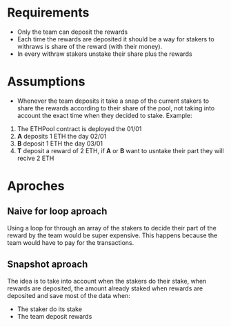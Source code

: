 # Requirements
* Only the team can deposit the rewards
* Each time the rewards are deposited it should be a way for stakers to withraws is share of the reward (with their money).
* In every withraw stakers unstake their share plus the rewards


# Assumptions
* Whenever the team deposits it take a snap of the current stakers to share the rewards according to their share of the pool, not taking into account the exact time when they decided to stake. Example:
1. The ETHPool contract is deployed the 01/01
1. **A** deposits 1 ETH the day 02/01
1. **B** deposit 1 ETH the day 03/01
1. **T** deposit a reward of 2 ETH, if **A** or **B** want to usntake their part they will recive 2 ETH

# Aproches
## Naive for loop aproach
Using a loop for through an array of the stakers to decide their part of the reward by the team would be super expensive. This happens because the team would have to pay for the transactions.

## Snapshot aproach
The idea is to take into account when the stakers do their stake, when rewards are deposited, the amount already staked when rewards are deposited and save most of the data when:
* The staker do its stake
* The team deposit rewards